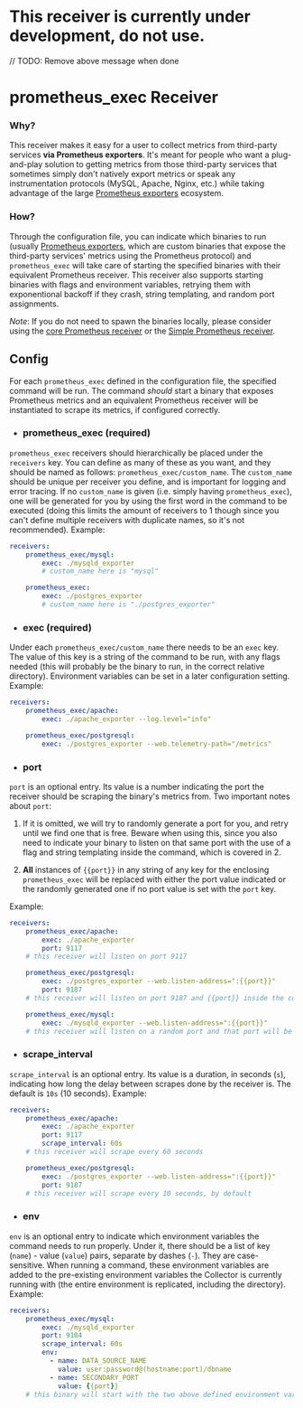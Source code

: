 # This receiver is currently under development, do not use.
// TODO: Remove above message when done

# prometheus_exec Receiver

### Why?
This receiver makes it easy for a user to collect metrics from third-party services **via Prometheus exporters**. It's meant for people who want a plug-and-play solution to getting metrics from those third-party services that sometimes simply don't natively export metrics or speak any instrumentation protocols (MySQL, Apache, Nginx, etc.) while taking advantage of the large [Prometheus exporters]((https://prometheus.io/docs/instrumenting/exporters/)) ecosystem. 

### How?
Through the configuration file, you can indicate which binaries to run (usually [Prometheus exporters](https://prometheus.io/docs/instrumenting/exporters/), which are custom binaries that expose the third-party services' metrics using the Prometheus protocol) and `prometheus_exec` will take care of starting the specified binaries with their equivalent Prometheus receiver. This receiver also supports starting binaries with flags and environment variables, retrying them with exponentional backoff if they crash, string templating, and random port assignments.

*Note*: If you do not need to spawn the binaries locally, please consider using the [core Prometheus receiver](https://github.com/open-telemetry/opentelemetry-collector/tree/master/receiver/prometheusreceiver) or the [Simple Prometheus receiver](https://github.com/open-telemetry/opentelemetry-collector-contrib/tree/master/receiver/simpleprometheusreceiver).

## Config
For each `prometheus_exec` defined in the configuration file, the specified command will be run. The command *should* start a binary that exposes Prometheus metrics and an equivalent Prometheus receiver will be instantiated to scrape its metrics, if configured correctly.

- ### prometheus_exec (required)
`prometheus_exec` receivers should hierarchically be placed under the `receivers` key. You can define as many of these as you want, and they should be named as follows: `prometheus_exec/custom_name`. The `custom_name` should be unique per receiver you define, and is important for logging and error tracing. If no `custom_name` is given (i.e. simply having `prometheus_exec`), one will be generated for you by using the first word in the command to be executed (doing this limits the amount of receivers to 1 though since you can't define multiple receivers with duplicate names, so it's not recommended). Example:

```yaml
receivers:
    prometheus_exec/mysql: 
        exec: ./mysqld_exporter
        # custom_name here is "mysql"

    prometheus_exec:
        exec: ./postgres_exporter
        # custom_name here is "./postgres_exporter"
```

- ### exec (required)
Under each `prometheus_exec/custom_name` there needs to be an `exec` key. The value of this key is a string of the command to be run, with any flags needed (this will probably be the binary to run, in the correct relative directory). Environment variables can be set in a later configuration setting. Example:

```yaml
receivers:
    prometheus_exec/apache:
        exec: ./apache_exporter --log.level="info"

    prometheus_exec/postgresql:
        exec: ./postgres_exporter --web.telemetry-path="/metrics"
```

- ### port
`port` is an optional entry. Its value is a number indicating the port the receiver should be scraping the binary's metrics from. Two important notes about `port`:
1. If it is omitted, we will try to randomly generate a port for you, and retry until we find one that is free. Beware when using this, since you also need to indicate your binary to listen on that same port with the use of a flag and string templating inside the command, which is covered in 2.

2. **All** instances of `{{port}}` in any string of any key for the enclosing `prometheus_exec` will be replaced with either the port value indicated or the randomly generated one if no port value is set with the `port` key.

Example:

```yaml
receivers:
    prometheus_exec/apache:
        exec: ./apache_exporter
        port: 9117 
    # this receiver will listen on port 9117

    prometheus_exec/postgresql:
        exec: ./postgres_exporter --web.listen-address=":{{port}}"
        port: 9187
    # this receiver will listen on port 9187 and {{port}} inside the command will become 9187

    prometheus_exec/mysql:
        exec: ./mysqld_exporter --web.listen-address=":{{port}}"
    # this receiver will listen on a random port and that port will be substituting the {{port}} inside the command
```

- ### scrape_interval
`scrape_interval` is an optional entry. Its value is a duration, in seconds (`s`), indicating how long the delay between scrapes done by the receiver is. The default is `10s` (10 seconds). Example:

```yaml
receivers:
    prometheus_exec/apache:
        exec: ./apache_exporter
        port: 9117 
        scrape_interval: 60s
    # this receiver will scrape every 60 seconds

    prometheus_exec/postgresql:
        exec: ./postgres_exporter --web.listen-address=":{{port}}"
        port: 9187
    # this receiver will scrape every 10 seconds, by default
```

- ### env
`env` is an optional entry to indicate which environment variables the command needs to run properly. Under it, there should be a list of key (`name`) - value (`value`) pairs, separate by dashes (`-`). They are case-sensitive. When running a command, these environment variables are added to the pre-existing environment variables the Collector is currently running with (the entire environment is replicated, including the directory). Example:

```yaml
receivers:
    prometheus_exec/mysql:
        exec: ./mysqld_exporter 
        port: 9104 
        scrape_interval: 60s
        env:
          - name: DATA_SOURCE_NAME
            value: user:password@(hostname:port)/dbname
          - name: SECONDARY_PORT
            value: {{port}}
    # this binary will start with the two above defined environment variables, notice how string templating also works in env
```

